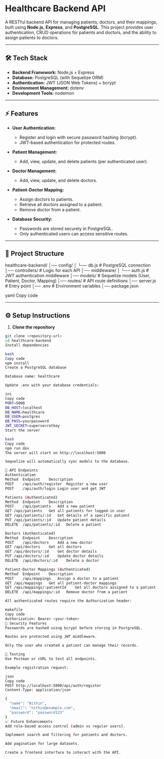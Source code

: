 # Healthcare Backend API

A RESTful backend API for managing patients, doctors, and their mappings, built using **Node.js**, **Express**, and **PostgreSQL**. This project provides user authentication, CRUD operations for patients and doctors, and the ability to assign patients to doctors.  

---

## 🛠️ Tech Stack

- **Backend Framework:** Node.js + Express  
- **Database:** PostgreSQL (with Sequelize ORM)  
- **Authentication:** JWT (JSON Web Tokens) + bcrypt  
- **Environment Management:** dotenv  
- **Development Tools:** nodemon  

---

## ⚡ Features

- **User Authentication:**  
  - Register and login with secure password hashing (bcrypt).  
  - JWT-based authentication for protected routes.  

- **Patient Management:**  
  - Add, view, update, and delete patients (per authenticated user).  

- **Doctor Management:**  
  - Add, view, update, and delete doctors.  

- **Patient-Doctor Mapping:**  
  - Assign doctors to patients.  
  - Retrieve all doctors assigned to a patient.  
  - Remove doctor from a patient.  

- **Database Security:**  
  - Passwords are stored securely in PostgreSQL.  
  - Only authenticated users can access sensitive routes.  

---

## 📂 Project Structure

healthcare-backend/
│── config/
│ └── db.js # PostgreSQL connection
│── controllers/ # Logic for each API
│── middleware/
│ └── auth.js # JWT authentication middleware
│── models/ # Sequelize models (User, Patient, Doctor, Mapping)
│── routes/ # API route definitions
│── server.js # Entry point
│── .env # Environment variables
│── package.json

yaml
Copy code

---

## ⚙️ Setup Instructions

1. **Clone the repository**
```bash
git clone <repository-url>
cd healthcare-backend
Install dependencies

bash
Copy code
npm install
Create a PostgreSQL database

Database name: healthcare

Update .env with your database credentials:

ini
Copy code
PORT=5000
DB_HOST=localhost
DB_NAME=healthcare
DB_USER=postgres
DB_PASS=yourpassword
JWT_SECRET=supersecretkey
Start the server

bash
Copy code
npm run dev
The server will start on http://localhost:5000

Sequelize will automatically sync models to the database.

🧪 API Endpoints
Authentication
Method	Endpoint	Description
POST	/api/auth/register	Register a new user
POST	/api/auth/login	Login user and get JWT

Patients (Authenticated)
Method	Endpoint	Description
POST	/api/patients	Add a new patient
GET	/api/patients	Get all patients for logged-in user
GET	/api/patients/:id	Get details of a specific patient
PUT	/api/patients/:id	Update patient details
DELETE	/api/patients/:id	Delete a patient

Doctors (Authenticated)
Method	Endpoint	Description
POST	/api/doctors	Add a new doctor
GET	/api/doctors	Get all doctors
GET	/api/doctors/:id	Get doctor details
PUT	/api/doctors/:id	Update doctor details
DELETE	/api/doctors/:id	Delete a doctor

Patient-Doctor Mappings (Authenticated)
Method	Endpoint	Description
POST	/api/mappings	Assign a doctor to a patient
GET	/api/mappings	Get all patient-doctor mappings
GET	/api/mappings/:patientId	Get all doctors assigned to a patient
DELETE	/api/mappings/:id	Remove doctor from a patient

All authenticated routes require the Authorization header:

makefile
Copy code
Authorization: Bearer <your-token>
🔑 Security Features
Passwords are hashed using bcrypt before storing in PostgreSQL.

Routes are protected using JWT middleware.

Only the user who created a patient can manage their records.

🚀 Testing
Use Postman or cURL to test all endpoints.

Example registration request:

json
Copy code
POST http://localhost:5000/api/auth/register
Content-Type: application/json

{
  "name": "Nithin",
  "email": "nithin@example.com",
  "password": "password123"
}
📈 Future Enhancements
Add role-based access control (admin vs regular users).

Implement search and filtering for patients and doctors.

Add pagination for large datasets.

Create a frontend interface to interact with the API.